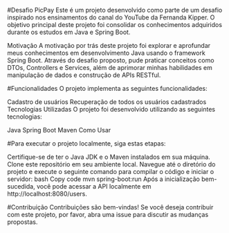#Desafio PicPay
Este é um projeto desenvolvido como parte de um desafio inspirado nos ensinamentos do canal do YouTube da Fernanda Kipper. O objetivo principal deste projeto foi consolidar os conhecimentos adquiridos durante os estudos em Java e Spring Boot.

Motivação
A motivação por trás deste projeto foi explorar e aprofundar meus conhecimentos em desenvolvimento Java usando o framework Spring Boot. Através do desafio proposto, pude praticar conceitos como DTOs, Controllers e Services, além de aprimorar minhas habilidades em manipulação de dados e construção de APIs RESTful.

#Funcionalidades
O projeto implementa as seguintes funcionalidades:

Cadastro de usuários
Recuperação de todos os usuários cadastrados
Tecnologias Utilizadas
O projeto foi desenvolvido utilizando as seguintes tecnologias:

Java
Spring Boot
Maven
Como Usar

#Para executar o projeto localmente, siga estas etapas:

Certifique-se de ter o Java JDK e o Maven instalados em sua máquina.
Clone este repositório em seu ambiente local.
Navegue até o diretório do projeto e execute o seguinte comando para compilar o código e iniciar o servidor:
bash
Copy code
mvn spring-boot:run
Após a inicialização bem-sucedida, você pode acessar a API localmente em http://localhost:8080/users.

#Contribuição
Contribuições são bem-vindas! Se você deseja contribuir com este projeto, por favor, abra uma issue para discutir as mudanças propostas.

